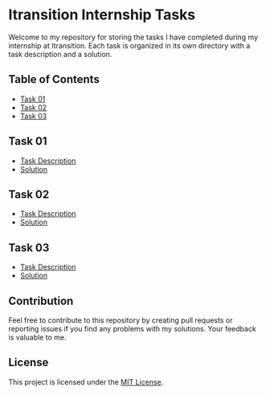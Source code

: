 # Itransition Internship Tasks

Welcome to my repository for storing the tasks I have completed during my internship at Itransition. Each task is organized in its own directory with a task description and a solution.

## Table of Contents

- [Task 01](#task-01)
- [Task 02](#task-02)
- [Task 03](#task-03)

## Task 01

- [Task Description](Task_01/task_description.md)
- [Solution](Task_01/solution/)

## Task 02

- [Task Description](Task_02/task_description.md)
- [Solution](Task_02/solution/)

## Task 03

- [Task Description](Task_03/task_description.md)
- [Solution](Task_03/solution/)

## Contribution

Feel free to contribute to this repository by creating pull requests or reporting issues if you find any problems with my solutions. Your feedback is valuable to me.

## License

This project is licensed under the [MIT License](LICENSE).
